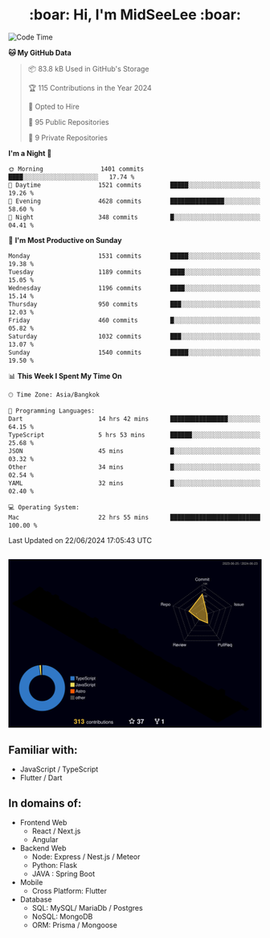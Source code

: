 <h1 align="center"> :boar: Hi, I'm MidSeeLee :boar:</h1>
 
<!--START_SECTION:waka-->
![Code Time](http://img.shields.io/badge/Code%20Time-1%2C752%20hrs%2048%20mins-blue)

**🐱 My GitHub Data** 

> 📦 83.8 kB Used in GitHub's Storage 
 > 
> 🏆 115 Contributions in the Year 2024
 > 
> 💼 Opted to Hire
 > 
> 📜 95 Public Repositories 
 > 
> 🔑 9 Private Repositories 
 > 
**I'm a Night 🦉** 

```text
🌞 Morning                1401 commits        ████░░░░░░░░░░░░░░░░░░░░░   17.74 % 
🌆 Daytime                1521 commits        █████░░░░░░░░░░░░░░░░░░░░   19.26 % 
🌃 Evening                4628 commits        ███████████████░░░░░░░░░░   58.60 % 
🌙 Night                  348 commits         █░░░░░░░░░░░░░░░░░░░░░░░░   04.41 % 
```
📅 **I'm Most Productive on Sunday** 

```text
Monday                   1531 commits        █████░░░░░░░░░░░░░░░░░░░░   19.38 % 
Tuesday                  1189 commits        ████░░░░░░░░░░░░░░░░░░░░░   15.05 % 
Wednesday                1196 commits        ████░░░░░░░░░░░░░░░░░░░░░   15.14 % 
Thursday                 950 commits         ███░░░░░░░░░░░░░░░░░░░░░░   12.03 % 
Friday                   460 commits         █░░░░░░░░░░░░░░░░░░░░░░░░   05.82 % 
Saturday                 1032 commits        ███░░░░░░░░░░░░░░░░░░░░░░   13.07 % 
Sunday                   1540 commits        █████░░░░░░░░░░░░░░░░░░░░   19.50 % 
```


📊 **This Week I Spent My Time On** 

```text
🕑︎ Time Zone: Asia/Bangkok

💬 Programming Languages: 
Dart                     14 hrs 42 mins      ████████████████░░░░░░░░░   64.15 % 
TypeScript               5 hrs 53 mins       ██████░░░░░░░░░░░░░░░░░░░   25.68 % 
JSON                     45 mins             █░░░░░░░░░░░░░░░░░░░░░░░░   03.32 % 
Other                    34 mins             █░░░░░░░░░░░░░░░░░░░░░░░░   02.54 % 
YAML                     32 mins             █░░░░░░░░░░░░░░░░░░░░░░░░   02.40 % 

💻 Operating System: 
Mac                      22 hrs 55 mins      █████████████████████████   100.00 % 
```


 Last Updated on 22/06/2024 17:05:43 UTC
<!--END_SECTION:waka-->

##

![](./profile-3d-contrib/profile-night-rainbow.svg)

## Familiar with:
- JavaScript / TypeScript
- Flutter / Dart

## In domains of:
- Frontend Web
  - React / Next.js
  - Angular
- Backend Web
  - Node: Express / Nest.js / Meteor
  - Python: Flask
  - JAVA : Spring Boot
- Mobile
  - Cross Platform: Flutter
- Database
  - SQL: MySQL/ MariaDb / Postgres
  - NoSQL: MongoDB
  - ORM: Prisma / Mongoose
